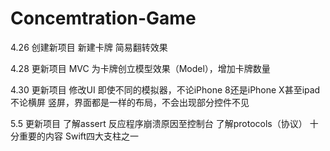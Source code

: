 # Concemtration-Game
4.26 创建新项目 新建卡牌 简易翻转效果

4.28 更新项目 MVC 为卡牌创立模型效果（Model），增加卡牌数量

4.30 更新项目 修改UI 即使不同的模拟器，不论iPhone 8还是iPhone X甚至ipad不论横屏 竖屏，界面都是一样的布局，不会出现部分控件不见

5.5  更新项目 了解assert 反应程序崩溃原因至控制台 了解protocols（协议） 十分重要的内容 Swift四大支柱之一

